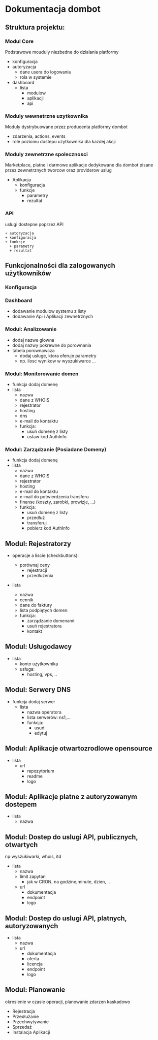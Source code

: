 # Dokumentacja dombot

## Struktura projektu:

### Modul Core
Podstawowe mouduly niezbedne do dzialania platformy

  + konfiguracja
  + autoryzacja
    + dane usera do logowania
    + rola w systemie
  + dashboard
    + lista 
      + modulow
      + aplikacji
      + api
 
### Moduly wewnetrzne uzytkownika
Moduly dystrybuowane przez producenta platformy dombot

  + zdarzenia, actions, events
  + role poziomu dostepu uzytkownika dla kazdej akcji
  
### Moduly zewnetrzne spolecznosci
Marketplace, platne i darmowe aplikacje dedykowane dla dombot pisane przez zewnetrznych tworcow oraz providerow uslug

  + Aplikacja
    + konfiguracja
    + funkcje
      + parametry
      + rezultat
      
### API      
uslugi dostepne poprzez API

    + autoryzacja
    + konfiguracja
    + funkcje
      + parametry
      + rezultat

## Funkcjonalności dla zalogowanych użytkowników

### Konfiguracja


### Dashboard
+ dodawanie modulow systemu z listy
+ dodawanie Api i Aplikacji zewnetrznych


### Modul: Analizowanie
+ dodaj nazwe glowna
+ dodaj nazwy pokrewne do porownania
+ tabela porownawcza
  +  dodaj usluge, ktora oferuje parametry
    + np. ilosc wynikow w wyszukiwarce
    ...
    

### Modul: Monitorowanie domen
+ funkcja dodaj domenę
+ lista
  + nazwa
  + dane z WHOIS
  + rejestrator
  + hosting
  + dns
  + e-mail do kontaktu  
  + funkcja:
    + usuń domenę z listy    
    + ustaw kod AuthInfo
    
### Modul: Zarządzanie (Posiadane Domeny)
+ funkcja dodaj domenę
+ lista
  + nazwa
  + dane z WHOIS
  + rejestrator
  + hosting
  + e-mail do kontaktu
  + e-mail do potwierdzenia transferu
  + finanse (koszty, zarobki, prowizje,  ...)
  + funkcja:
    + usuń domenę z listy
    + przedłuż    
    + transferuj
    + pobierz kod AuthInfo
    
    

## Modul: Rejestratorzy
+ operacje a liscie (checkbuttons):
  + porównaj ceny 
    + rejestracji
    + przedłużenia
        
+ lista
  + nazwa
  + cennik
  + dane do faktury
  + lista podpiętych domen
  + funkcja:
    + zarządzanie domenami
    + usuń rejestratora
    + kontakt

## Modul: Usługodawcy 

+ lista
  + konto użytkownika
  + usługa:
    + hosting, vps, ..


## Modul: Serwery DNS
+ funkcja dodaj serwer
  + lista
    + nazwa operatora
    + lista serwerów: ns1,...    
    + funkcja:
      + usuń
      + edytuj
      
      
## Modul: Aplikacje otwartozrodlowe opensource
+ lista
  + url
    + repozytorium
    + readme
    + logo


## Modul: Aplikacje platne z autoryzowanym dostepem
+ lista
  + nazwa


## Modul: Dostep do uslugi API, publicznych, otwartych
np wyszukiwarki, whois, itd
+ lista
  + nazwa
  + limit zapytan 
    + jak w CRON, na godzine,minute, dzien, ..
  + url 
    + dokumentacja
    + endpoint
    + logo


## Modul: Dostep do uslugi API, platnych, autoryzowanych
+ lista
  + nazwa
  + url 
    + dokumentacja
    + oferta
    + licencja
    + endpoint
    + logo

## Modul: Planowanie
okreslenie w czasie operacji, planowanie zdarzen kaskadowo
+ Rejestracja
+ Przedłużanie
+ Przechwytywanie
+ Sprzedaż
+ Instalacja Aplikacji
